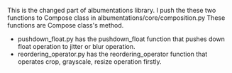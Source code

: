 This is the changed part of albumentations library.
I push the these two functions to Compose class in albumentations/core/composition.py
These functions are Compose class's method.

- pushdown_float.py has the pushdown_float function that pushes down float operation to jitter or blur operation.
- reordering_operator.py has the reordering_operator function that operates crop, grayscale, resize operation firstly. 
